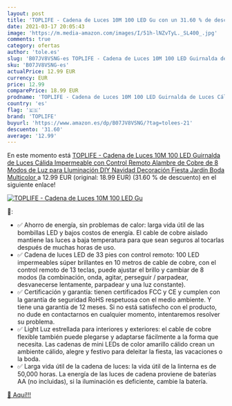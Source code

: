 ```yaml
---
layout: post
title: 'TOPLIFE - Cadena de Luces 10M 100 LED Gu con un 31.60 % de descuento'
date: 2021-03-17 20:05:43
image: 'https://m.media-amazon.com/images/I/51h-lNZvTyL._SL400_.jpg'
comments: true
category: ofertas
author: 'tole.es'
slug: 'B07JV8VSNG-es TOPLIFE - Cadena de Luces 10M 100 LED Guirnalda de Luces...'
sku: 'B07JV8VSNG-es'
actualPrice: 12.99 EUR
currency: EUR
price: 12.99
comparePrice: 18.99 EUR
prodname: 'TOPLIFE - Cadena de Luces 10M 100 LED Guirnalda de Luces Cálida Impermeable con Control Remoto Alambre de Cobre de 8 Modos de Luz para Lluminación DIY Navidad Decoración Fiesta Jardín Boda  Multicolor '
country: 'es'
flag: '🇪🇸'
brand: 'TOPLIFE'
buyurl: 'https://www.amazon.es/dp/B07JV8VSNG/?tag=tolees-21'
descuento: '31.60'
average: '12.99'
---
```


En este momento está [TOPLIFE - Cadena de Luces 10M 100 LED Guirnalda de Luces Cálida Impermeable con Control Remoto Alambre de Cobre de 8 Modos de Luz para Lluminación DIY Navidad Decoración Fiesta Jardín Boda  Multicolor ](https://www.amazon.es/dp/B07JV8VSNG/?tag=tolees-21) a 12.99 EUR (original: 18.99 EUR) (31.60 %  de descuento) en el siguiente enlace!

[![TOPLIFE - Cadena de Luces 10M 100 LED Gu](https://m.media-amazon.com/images/I/51h-lNZvTyL._SL400_.jpg)](https://www.amazon.es/dp/B07JV8VSNG/?tag=tolees-21)

🔎:

- ✅ Ahorro de energía, sin problemas de calor: larga vida útil de las bombillas LED y bajos costos de energía. El cable de cobre aislado mantiene las luces a baja temperatura para que sean seguros al tocarlas después de muchas horas de uso.
- ✅ Cadena de luces LED de 33 pies con control remoto: 100 LED impermeables súper brillantes en 10 metros de cable de cobre, con el control remoto de 13 teclas, puede ajustar el brillo y cambiar de 8 modos (la combinación, onda, agitar, perseguir / parpadear, desvanecerse lentamente, parpadear y una luz constante).
- ✅ Certificación y garantía: tienen certificados FCC y CE y cumplen con la garantía de seguridad RoHS respetuosa con el medio ambiente. Y tiene una garantía de 12 meses. Si no está satisfecho con el producto, no dude en contactarnos en cualquier momento, intentaremos resolver su problema.
- ✅ Light Luz estrellada para interiores y exteriores: el cable de cobre flexible también puede plegarse y adaptarse fácilmente a la forma que necesita. Las cadenas de mini LEDs de color amarillo cálido crean un ambiente cálido, alegre y festivo para deleitar la fiesta, las vacaciones o la boda.
- ✅ Larga vida útil de la cadena de luces: la vida útil de la linterna es de 50,000 horas. La energía de las luces de cadena proviene de baterías AA (no incluidas), si la iluminación es deficiente, cambie la batería.

[🛒 Aquí!!!](https://www.amazon.es/dp/B07JV8VSNG/?tag=tolees-21)
